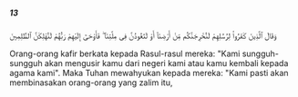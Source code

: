##### 13

<span class="ayah">وَقَالَ ٱلَّذِينَ كَفَرُوا۟ لِرُسُلِهِمْ لَنُخْرِجَنَّكُم مِّنْ أَرْضِنَآ أَوْ لَتَعُودُنَّ فِى مِلَّتِنَا ۖ فَأَوْحَىٰٓ إِلَيْهِمْ رَبُّهُمْ لَنُهْلِكَنَّ ٱلظَّٰلِمِينَ</span>

<span class="ayah_translation">Orang-orang kafir berkata kepada Rasul-rasul mereka: "Kami sungguh-sungguh akan mengusir kamu dari negeri kami atau kamu kembali kepada agama kami". Maka Tuhan mewahyukan kepada mereka: "Kami pasti akan membinasakan orang-orang yang zalim itu,</span>

